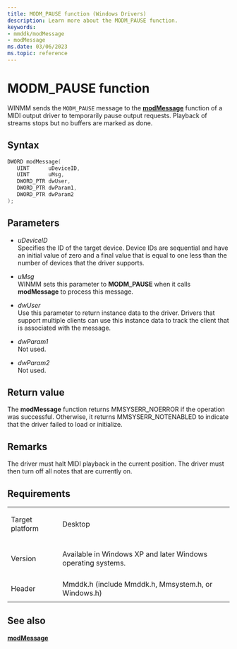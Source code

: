 ```yaml
---
title: MODM_PAUSE function (Windows Drivers)
description: Learn more about the MODM_PAUSE function.
keywords:
- mmddk/modMessage
- modMessage
ms.date: 03/06/2023
ms.topic: reference
---
```


# MODM\_PAUSE function

WINMM sends the `MODM_PAUSE` message to the [**modMessage**](mod-message.md) function of a MIDI output driver to temporarily pause output requests. Playback of streams stops but no buffers are marked as done.

## Syntax

``` c++
DWORD modMessage(
   UINT      uDeviceID,
   UINT      uMsg,
   DWORD_PTR dwUser,
   DWORD_PTR dwParam1,
   DWORD_PTR dwParam2
);
```

## Parameters

- *uDeviceID*  
  Specifies the ID of the target device. Device IDs are sequential and have an initial value of zero and a final value that is equal to one less than the number of devices that the driver supports.

- *uMsg*  
  WINMM sets this parameter to **MODM\_PAUSE** when it calls **modMessage** to process this message.

- *dwUser*  
  Use this parameter to return instance data to the driver. Drivers that support multiple clients can use this instance data to track the client that is associated with the message.

- *dwParam1*  
  Not used.

- *dwParam2*  
  Not used.

## Return value

The **modMessage** function returns MMSYSERR\_NOERROR if the operation was successful. Otherwise, it returns MMSYSERR\_NOTENABLED to indicate that the driver failed to load or initialize.

## Remarks

The driver must halt MIDI playback in the current position. The driver must then turn off all notes that are currently on.

## Requirements

<table>
<tbody>
<tr class="odd">
<td><p>Target platform</p></td>
<td>Desktop</td>
</tr>
<tr class="even">
<td><p>Version</p></td>
<td><p>Available in Windows XP and later Windows operating systems.</p></td>
</tr>
<tr class="odd">
<td><p>Header</p></td>
<td>Mmddk.h (include Mmddk.h, Mmsystem.h, or Windows.h)</td>
</tr>
</tbody>
</table>

## See also

[**modMessage**](mod-message.md)
